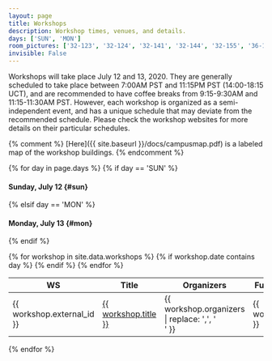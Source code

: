 ```yaml
---
layout: page
title: Workshops
description: Workshop times, venues, and details.
days: ['SUN', 'MON']
room_pictures: ['32-123', '32-124', '32-141', '32-144', '32-155', '36-112', '36-144', '36-153', '36-155', '36-156', '34-101', '34-301', '34-302']
invisible: False
---
```



Workshops will take place July 12 and 13, 2020. They are generally scheduled to take place between 7:00AM PST and 11:15PM PST (14:00-18:15 UCT), and are recommended to have coffee breaks from 9:15-9:30AM and 11:15-11:30AM PST. However, each workshop is organized as a semi-independent event, and has a unique schedule that may deviate from the recommended schedule. Please check the workshop websites for more details on their particular schedules.

{% comment %}
[Here]({{ site.baseurl }}/docs/campusmap.pdf) is a labeled map of the workshop buildings.
{% endcomment %}

{% for day in page.days %}
{% if day == 'SUN' %}
#### Sunday, July 12  {#sun}
{% elsif day == 'MON' %}
#### Monday, July 13    {#mon}
{% endif %}


<table class="table table-striped table-workshop">
  <thead>
    <tr>
      <th width="15%" align="center">WS</th>
      <th width="36%">Title</th>
      <th width="30%">Organizers</th>
      <th width="20%">Full/Half Day</th>
    </tr>
  </thead>
  <tbody>
    {% for workshop in site.data.workshops %}
    {% if workshop.date contains day %}
    <tr>
      <td>{{ workshop.external_id }}</td>
      <td>
        <a href="{{ workshop.url }}">
          {{ workshop.title }}
        </a>
      </td>
      <td>
        {{ workshop.organizers | replace: ',', '<br/>' }}
      </td>
      <td> {{ workshop.day }} </td>          
    </tr>
    {% endif %}
    {% endfor %}
  </tbody>
</table>
{% endfor %}

